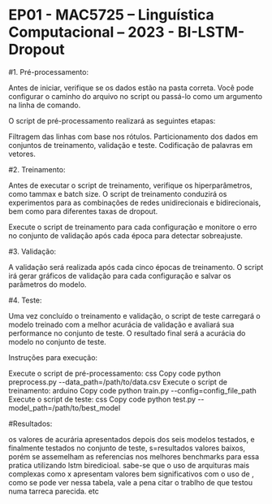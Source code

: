 # EP01 - MAC5725 – Linguística Computacional – 2023 - BI-LSTM-Dropout

#1. Pré-processamento:

Antes de iniciar, verifique se os dados estão na pasta correta. Você pode configurar o caminho do arquivo no script ou passá-lo como um argumento na linha de comando.

O script de pré-processamento realizará as seguintes etapas:

Filtragem das linhas com base nos rótulos.
Particionamento dos dados em conjuntos de treinamento, validação e teste.
Codificação de palavras em vetores.

#2. Treinamento:

Antes de executar o script de treinamento, verifique os hiperparâmetros, como tammax e batch size. O script de treinamento conduzirá os experimentos para as combinações de redes unidirecionais e bidirecionais, bem como para diferentes taxas de dropout.

Execute o script de treinamento para cada configuração e monitore o erro no conjunto de validação após cada época para detectar sobreajuste.

#3. Validação:

A validação será realizada após cada cinco épocas de treinamento. O script irá gerar gráficos de validação para cada configuração e salvar os parâmetros do modelo.

#4. Teste:

Uma vez concluído o treinamento e validação, o script de teste carregará o modelo treinado com a melhor acurácia de validação e avaliará sua performance no conjunto de teste. O resultado final será a acurácia do modelo no conjunto de teste.

Instruções para execução:

Execute o script de pré-processamento:
css
Copy code
python preprocess.py --data_path=/path/to/data.csv
Execute o script de treinamento:
arduino
Copy code
python train.py --config=config_file_path
Execute o script de teste:
css
Copy code
python test.py --model_path=/path/to/best_model


#Resultados:

os valores de acurária apresentados depois dos seis modelos testados, e finalmente testados no conjunto de teste, s=resultados valores baixos, porém se assemelham as referencias nos melhores benchmarks para essa pratica utilizando lstm biredicioal.
sabe-se que o uso de arquituras mais complexas como x apresentam valores bem significativos com o uso de , como se pode ver nessa tabela,
vale a pena citar o trablho de que testou numa tarreca parecida. etc 
